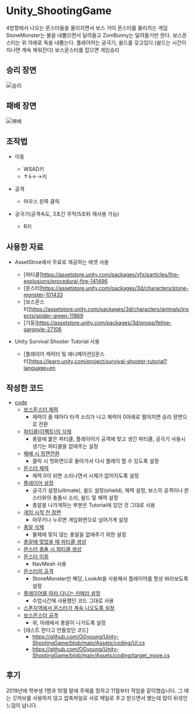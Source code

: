 # Unity_ShootingGame
4방향에서 나오는 몬스터들을 물리치면서 보스 거미 몬스터를 물리치는 게임
StoneMonster는 불을 내뿜으면서 달려들고 ZomBunny는 달려들기만 한다.
보스몬스터는 위 아래로 독을 내뿜는다.
플레이어는 궁극기, 쉴드를 갖고있다.(쉴드는 시간이 지나면 계속 채워진다)
보스몬스터를 잡으면 게임승리

## 승리 장면
![승리](https://user-images.githubusercontent.com/52282493/106029265-429eb380-6110-11eb-8719-cd0f9174f855.gif)

## 패배 장면
![패배](https://user-images.githubusercontent.com/52282493/106029251-3dd9ff80-6110-11eb-9794-58a8b38fde43.gif)

## 조작법
* 이동
   * WSAD키    
   * ↑↓←→키
   
* 공격
  * 마우스 왼쪽 클릭
  
* 궁극기(공격속도, 3초간 무적/5초뒤 재사용 가능)
  * R키
 

## 사용한 자료
- AssetStroe에서 무료로 제공하는 에셋 사용
  - [파티클]https://assetstore.unity.com/packages/vfx/particles/fire-explosions/procedural-fire-141496
  - [몬스터]https://assetstore.unity.com/packages/3d/characters/stone-monster-101433
  - [보스몬스터]https://assetstore.unity.com/packages/3d/characters/animals/insects/spider-green-11869
  - [기둥]https://assetstore.unity.com/packages/3d/props/feline-gargoyle-27106

- Unity Survival Shooter Tutorial 사용
  - [플레이어 캐릭터 및 애니메이션][몬스터]https://learn.unity.com/project/survival-shooter-tutorial?language=en

## 작성한 코드
- [code](https://github.com/OGyoung/Unity-ShootingGame/tree/main/Assets/coding)
  - [보스몬스터 체력](https://github.com/OGyoung/Unity-ShootingGame/blob/main/Assets/coding/BossHealth.cs)
    - 체력이 줄 때마다 타격 소리가 나고 체력이 0아래로 떨어지면 승리 장면으로 전환
  - [파티클(이펙트)의 삭제](https://github.com/OGyoung/Unity-ShootingGame/blob/main/Assets/coding/Destroy_Self.cs)
    - 총알에 붙은 파티클, 플레이어가 공격에 맞고 생긴 파티클, 궁극기 사용시 생기는 파티클을 없애주는 설정
  - [패배 시 장면전환](https://github.com/OGyoung/Unity-ShootingGame/blob/main/Assets/coding/Lose_scene.cs)
    - 클릭 시 첫화면으로 돌아가서 다시 플레이 할 수 있도록 설정
  - [몬스터 체력](https://github.com/OGyoung/Unity-ShootingGame/blob/main/Assets/coding/MonsterHealth.cs)
    - 체력 0이 되면 소리나면서 시체가 없어지도록 설정
  - [플레이어 설정](https://github.com/OGyoung/Unity-ShootingGame/blob/main/Assets/coding/PlayerStat.cs)
    - 궁극기 설정(ultimate), 쉴드 설정(shield), 체력 설정, 보스의 공격이나 몬스터와의 충돌시 소리, 쉴드 및 체력 설정
    - 총알을 나가게하는 부분은 Tutorial에 있던 것 그대로 사용
  - [게임 시작 전 장면](https://github.com/OGyoung/Unity-ShootingGame/blob/main/Assets/coding/Start_View.cs)
    - 아무키나 누르면 게임화면으로 넘어가게 설정
  - [총알 삭제](https://github.com/OGyoung/Unity-ShootingGame/blob/main/Assets/coding/bullet_destroy.cs)
    - 물체에 맞지 않는 총알을 없애주기 위한 설정
  - [총알에 맞았을 때 파티클 생성](https://github.com/OGyoung/Unity-ShootingGame/blob/main/Assets/coding/bullet_effect.cs)
  - [몬스터 충돌 시 파티클 생성](https://github.com/OGyoung/Unity-ShootingGame/blob/main/Assets/coding/buuny_boom.cs)
  - [몬스터 이동](https://github.com/OGyoung/Unity-ShootingGame/blob/main/Assets/coding/monster_move.cs)
    - NavMesh 사용
  - [몬스터의 공격](https://github.com/OGyoung/Unity-ShootingGame/blob/main/Assets/coding/monster_shot.cs)
    - StoneMonster만 해당, LookAt을 사용해서 플레이어를 항상 바라보도록 설정
  - [플레이어를 따라 다니는 카메라 설정](https://github.com/OGyoung/Unity-ShootingGame/blob/main/Assets/coding/smooth_follow.cs)
    - 수업시간에 사용했던 코드 그대로 사용
  - [스폰지역에서 몬스터가 계속 나오도록 설정](https://github.com/OGyoung/Unity-ShootingGame/blob/main/Assets/coding/spawn_monster.cs)
  - [보스몬스터 공격](https://github.com/OGyoung/Unity-ShootingGame/blob/main/Assets/coding/spider_shot.cs)
    - 위, 아래에서 총알이 나가도록 설정
  - [테스트 한다고 만들었던 코드]
    - https://github.com/OGyoung/Unity-ShootingGame/blob/main/Assets/coding/UI.cs 
    - https://github.com/OGyoung/Unity-ShootingGame/blob/main/Assets/coding/target_move.cs

## 후기
2019년에 학부생 1명과 10월 말에 주제를 정하고 11월부터 작업을 같이했습니다.
그 때는 깃허브를 사용하지 않고 압축파일로 서로 메일로 주고 받으면서 했는데 많이 뒤섞인 느낌이 납니다.
